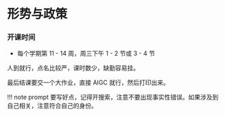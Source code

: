 # 形势与政策

### 开课时间
* 每个学期第 11 - 14 周，周三下午 1 - 2 节或 3 - 4 节

人到就行，点名比较严，课时数少，缺勤容易挂。

最后结课要交一个大作业，直接 AIGC 就行，然后打印出来。

!!! note
    prompt 要写好点，记得开搜索，注意不要出现事实性错误。如果涉及到自己相关，注意符合自己的身份。